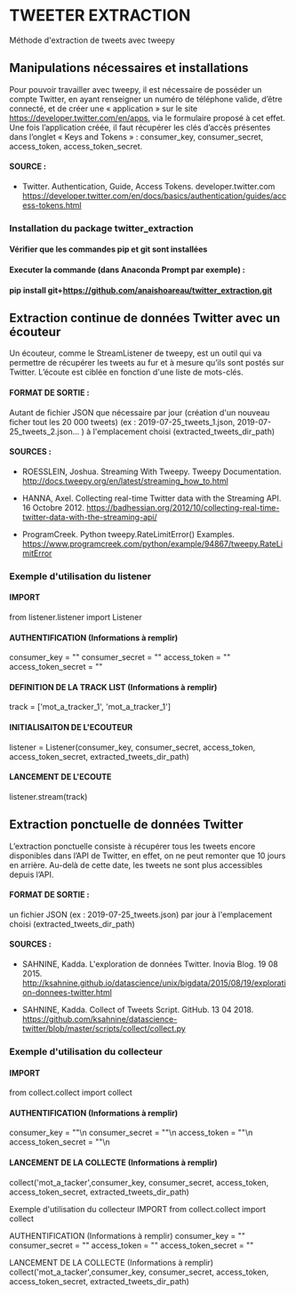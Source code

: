 # TWEETER EXTRACTION

 Méthode d'extraction de tweets avec tweepy



## Manipulations nécessaires et installations

Pour pouvoir travailler avec tweepy, il est nécessaire de posséder un compte Twitter, 
en ayant renseigner un numéro de téléphone valide, d’être connecté, 
et de créer une « application » sur le site https://developer.twitter.com/en/apps, 
via le formulaire proposé à cet effet. Une fois l’application créée, il faut récupérer 
les clés d’accès présentes dans l’onglet « Keys and Tokens » : consumer_key, consumer_secret, 
access_token, access_token_secret.

#### SOURCE :

- Twitter. Authentication, Guide, Access Tokens. developer.twitter.com
https://developer.twitter.com/en/docs/basics/authentication/guides/access-tokens.html

### Installation du package twitter_extraction

#### Vérifier que les commandes pip et git sont installées
#### Executer la commande (dans Anaconda Prompt par exemple) : 
#### pip install git+https://github.com/anaishoareau/twitter_extraction.git



## Extraction continue de données Twitter avec un écouteur

Un écouteur, comme le StreamListener de tweepy, est un outil qui va permettre de récupérer 
les tweets au fur et à mesure qu’ils sont postés sur Twitter. L’écoute est ciblée en fonction 
d'une liste de mots-clés.

#### FORMAT DE SORTIE :
Autant de fichier JSON que nécessaire par jour (création d'un nouveau ficher tout les 20 000 tweets)
(ex : 2019-07-25_tweets_1.json, 2019-07-25_tweets_2.json... ) à l'emplacement choisi (extracted_tweets_dir_path)

#### SOURCES :

- ROESSLEIN, Joshua. Streaming With Tweepy. Tweepy Documentation.
http://docs.tweepy.org/en/latest/streaming_how_to.html

- HANNA, Axel. Collecting real-time Twitter data with the Streaming API. 16 Octobre 2012.
https://badhessian.org/2012/10/collecting-real-time-twitter-data-with-the-streaming-api/

- ProgramCreek. Python tweepy.RateLimitError() Examples.
https://www.programcreek.com/python/example/94867/tweepy.RateLimitError


### Exemple d'utilisation du listener

#### IMPORT
from listener.listener import Listener

#### AUTHENTIFICATION (Informations à remplir)
consumer_key = ""
consumer_secret = ""
access_token = ""
access_token_secret = ""

#### DEFINITION DE LA TRACK LIST (Informations à remplir)
track = ['mot_a_tracker_1', 'mot_a_tracker_1']
 
#### INITIALISAITON DE L'ECOUTEUR
listener = Listener(consumer_key, consumer_secret, access_token, access_token_secret, extracted_tweets_dir_path)

#### LANCEMENT DE L'ECOUTE
listener.stream(track)



## Extraction ponctuelle de données Twitter

L’extraction ponctuelle consiste à récupérer tous les tweets encore disponibles dans l’API de Twitter, 
en effet, on ne peut remonter que 10 jours en arrière. Au-delà de cette date, les tweets ne sont plus 
accessibles depuis l’API. 

#### FORMAT DE SORTIE : 
un fichier JSON (ex : 2019-07-25_tweets.json) par jour 
à l'emplacement choisi (extracted_tweets_dir_path)

#### SOURCES :

- SAHNINE, Kadda. L'exploration de données Twitter. Inovia Blog. 19 08 2015. 
http://ksahnine.github.io/datascience/unix/bigdata/2015/08/19/exploration-donnees-twitter.html

- SAHNINE, Kadda. Collect of Tweets Script. GitHub. 13 04 2018. 
https://github.com/ksahnine/datascience-twitter/blob/master/scripts/collect/collect.py


### Exemple d'utilisation du collecteur

#### IMPORT 
from collect.collect import collect

#### AUTHENTIFICATION (Informations à remplir)
consumer_key = ""\n
consumer_secret = ""\n
access_token = ""\n
access_token_secret = ""\n

#### LANCEMENT DE LA COLLECTE (Informations à remplir)
collect('mot_a_tacker',consumer_key, consumer_secret, access_token, access_token_secret, extracted_tweets_dir_path)

Exemple d'utilisation du collecteur
IMPORT
from collect.collect import collect

AUTHENTIFICATION (Informations à remplir)
consumer_key = "" consumer_secret = "" access_token = "" access_token_secret = ""

LANCEMENT DE LA COLLECTE (Informations à remplir)
collect('mot_a_tacker',consumer_key, consumer_secret, access_token, access_token_secret, extracted_tweets_dir_path)